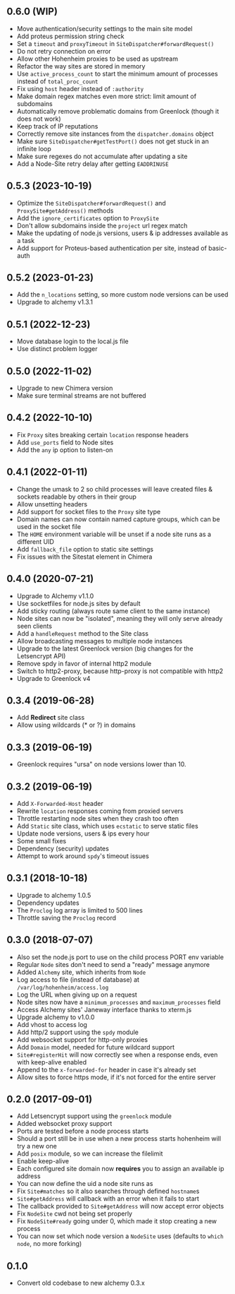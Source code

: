 ## 0.6.0 (WIP)

* Move authentication/security settings to the main site model
* Add proteus permission string check
* Set a `timeout` and `proxyTimeout` in `SiteDispatcher#forwardRequest()`
* Do not retry connection on error
* Allow other Hohenheim proxies to be used as upstream
* Refactor the way sites are stored in memory
* Use `active_process_count` to start the minimum amount of processes instead of `total_proc_count`
* Fix using `host` header instead of `:authority`
* Make domain regex matches even more strict: limit amount of subdomains
* Automatically remove problematic domains from Greenlock (though it does not work)
* Keep track of IP reputations
* Correctly remove site instances from the `dispatcher.domains` object
* Make sure `SiteDispatcher#getTestPort()` does not get stuck in an infinite loop
* Make sure regexes do not accumulate after updating a site
* Add a Node-Site retry delay after getting `EADDRINUSE`

## 0.5.3 (2023-10-19)

* Optimize the `SiteDispatcher#forwardRequest()` and `ProxySite#getAddress()` methods
* Add the `ignore_certificates` option to `ProxySite`
* Don't allow subdomains inside the `project` url regex match
* Make the updating of node.js versions, users & ip addresses available as a task
* Add support for Proteus-based authentication per site, instead of basic-auth

## 0.5.2 (2023-01-23)

* Add the `n_locations` setting, so more custom node versions can be used
* Upgrade to alchemy v1.3.1

## 0.5.1 (2022-12-23)

* Move database login to the local.js file
* Use distinct problem logger

## 0.5.0 (2022-11-02)

* Upgrade to new Chimera version
* Make sure terminal streams are not buffered

## 0.4.2 (2022-10-10)

* Fix `Proxy` sites breaking certain `location` response headers
* Add `use_ports` field to Node sites
* Add the `any` ip option to listen-on

## 0.4.1 (2022-01-11)

* Change the umask to 2 so child processes will leave created files & sockets readable by others in their group
* Allow unsetting headers
* Add support for socket files to the `Proxy` site type
* Domain names can now contain named capture groups, which can be used in the socket file
* The `HOME` environment variable will be unset if a node site runs as a different UID
* Add `fallback_file` option to static site settings
* Fix issues with the Sitestat element in Chimera

## 0.4.0 (2020-07-21)

* Upgrade to Alchemy v1.1.0
* Use socketfiles for node.js sites by default
* Add sticky routing (always route same client to the same instance)
* Node sites can now be "isolated", meaning they will only serve already seen clients
* Add a `handleRequest` method to the Site class
* Allow broadcasting messages to multiple node instances
* Upgrade to the latest Greenlock version (big changes for the Letsencrypt API)
* Remove spdy in favor of internal http2 module
* Switch to http2-proxy, because http-proxy is not compatible with http2
* Upgrade to Greenlock v4

## 0.3.4 (2019-06-28)

* Add **Redirect** site class
* Allow using wildcards (* or ?) in domains

## 0.3.3 (2019-06-19)

* Greenlock requires "ursa" on node versions lower than 10.

## 0.3.2 (2019-06-19)

* Add `X-Forwarded-Host` header
* Rewrite `location` responses coming from proxied servers
* Throttle restarting node sites when they crash too often
* Add `Static` site class, which uses `ecstatic` to serve static files
* Update node versions, users & ips every hour
* Some small fixes
* Dependency (security) updates
* Attempt to work around `spdy`'s timeout issues

## 0.3.1 (2018-10-18)

* Upgrade to alchemy 1.0.5
* Dependency updates
* The `Proclog` log array is limited to 500 lines
* Throttle saving the `Proclog` record

## 0.3.0 (2018-07-07)

* Also set the node.js port to use on the child process PORT env variable
* Regular `Node` sites don't need to send a "ready" message anymore
* Added `Alchemy` site, which inherits from `Node`
* Log access to file (instead of database) at `/var/log/hohenheim/access.log`
* Log the URL when giving up on a request
* Node sites now have a `minimum_processes` and `maximum_processes` field
* Access Alchemy sites' Janeway interface thanks to xterm.js
* Upgrade alchemy to v1.0.0
* Add vhost to access log
* Add http/2 support using the `spdy` module
* Add websocket support for http-only proxies
* Add `Domain` model, needed for future wildcard support
* `Site#registerHit` will now correctly see when a response ends, even with keep-alive enabled
* Append to the `x-forwarded-for` header in case it's already set
* Allow sites to force https mode, if it's not forced for the entire server

## 0.2.0 (2017-09-01)

* Add Letsencrypt support using the `greenlock` module
* Added websocket proxy support
* Ports are tested before a node process starts
* Should a port still be in use when a new process starts hohenheim will try a new one
* Add `posix` module, so we can increase the filelimit
* Enable keep-alive
* Each configured site domain now **requires** you to assign an available ip address
* You can now define the uid a node site runs as
* Fix `Site#matches` so it also searches through defined `hostname`s
* `Site#getAddress` will callback with an error when it fails to start
* The callback provided to `Site#getAddress` will now accept error objects
* Fix `NodeSite` cwd not being set properly
* Fix `NodeSite#ready` going under 0, which made it stop creating a new process
* You can now set which node version a `NodeSite` uses (defaults to `which node`, no more forking)

## 0.1.0

* Convert old codebase to new alchemy 0.3.x
